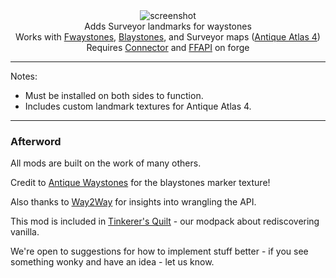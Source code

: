 <!--suppress HtmlDeprecatedTag, XmlDeprecatedElement -->
<center>
<img alt="screenshot" src="https://cdn.modrinth.com/data/f3WJvB4r/images/11b518e9c39ee96aacc23478a1abb139445c74ad.png" /><br/>
Adds Surveyor landmarks for waystones<br/>
Works with <a href="https://modrinth.com/mod/fwaystones">Fwaystones</a>, <a href="">Blaystones</a>, and Surveyor maps (<a href="https://modrinth.com/mod/antique-atlas-4">Antique Atlas 4</a>)<br/>
Requires <a href="https://modrinth.com/mod/connector">Connector</a> and <a href="https://modrinth.com/mod/forgified-fabric-api">FFAPI</a> on forge<br/>
</center>

---

Notes:
 - Must be installed on both sides to function.
 - Includes custom landmark textures for Antique Atlas 4.

---

### Afterword

All mods are built on the work of many others.

Credit to [Antique Waystones](https://modrinth.com/mod/antique-waystones) for the blaystones marker texture!

Also thanks to [Way2Way](https://modrinth.com/mod/way2wayfabric) for insights into wrangling the API.

This mod is included in [Tinkerer's Quilt](https://modrinth.com/modpack/tinkerers-quilt) - our modpack about rediscovering vanilla.

We're open to suggestions for how to implement stuff better - if you see something wonky and have an idea - let us know.
